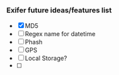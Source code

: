 ### Exifer future ideas/features list

- [x] MD5
- [ ] Regex name for datetime
- [ ] Phash
- [ ] GPS
- [ ] Local Storage?
- [ ]